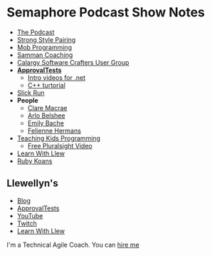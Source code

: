 # Semaphore Podcast Show Notes

* [The Podcast](https://semaphoreci.com/blog/llewellyn-falco-mob-programming)
*  [Strong Style Pairing](https://github.com/isidore/Talks/blob/master/StrongStylePairProgramming.md)
*  [Mob Programming](https://github.com/isidore/Talks/blob/master/Mob_Programming.md)
*  [Samman Coaching](https://sammancoaching.org/)
*  [Calargy Software Crafters User Group](https://www.meetup.com/calgary-software-crafters/?_cookie-check=SClRVWCk8P1fJ9rG)
*  **[ApprovalTests](https://approvaltests.com/)**
   * [Intro videos for .net](https://www.youtube.com/watch?v=bg8GOmlwqYY&list=PL0C32F89E8BBB5368)
   * [C++ turtorial](https://approvaltestscpp.readthedocs.io/en/latest/generated_docs/Tutorial.html)
*  [Slick Run](https://bayden.com/slickrun/)
*  **People**
   *  [Clare  Macrae](https://claremacrae.co.uk/)
   *  [Arlo Belshee](http://arlobelshee.com/)
   *  [Emily Bache](https://github.com/emilybache)
   *  [Felienne Hermans](https://twitter.com/Felienne)
* [Teaching Kids Programming](https://teachingkidsprogramming.org/)
   * [Free Pluralsight Video](https://www.pluralsight.com/courses/teaching-kids-programming)
* [Learn With Llew](https://github.com/LearnWithLlew)
* [Ruby Koans](http://rubykoans.com/)

## Llewellyn's <!-- include: llewellyn.md -->

* [Blog](https://llewellynfalco.blogspot.com/)
* [ApprovalTests](https://github.com/approvals/)
* [YouTube](https://www.youtube.com/user/isidoreus/videos)
* [Twitch](https://www.twitch.tv/llewellynfalco)
* [Learn With Llew](https://github.com/LearnWithLlew)

I'm a Technical Agile Coach. You can [hire me](http://llewellynfalco.blogspot.com/p/hire-me.html)
 <!-- endInclude -->

